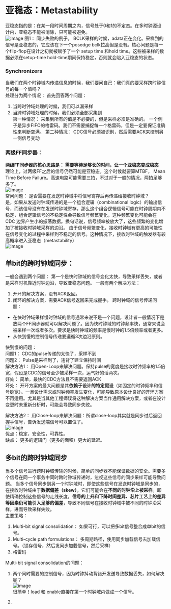 # 亚稳态：Metastability
亚稳态指的是：在某一段时间周期之内，信号处于0和1的不定态。在多时钟源设计内，亚稳态不能被消除，只可能被避免。   
![image](https://github.com/user-attachments/assets/d16814e9-884d-435f-bf01-5a50a7d3ee7b)
图1： 同步失败的例子。  BCLK采样的时候，adata正在变化。采样到的信号是亚稳态的，它应该在下一个posedge bclk拉高但是没有。核心问题是每一个flip-flop在设计之初就被赋予了一个
setup time 和hold time。这些被采样的数据必须在setup-time hold-time期间保持稳定，否则就会陷入亚稳态的状态。   

### Synchronizers
当我们在两个时钟域内传递信息的时候，我们要问自己：我们真的要采样跨时钟信号的每一个值吗？  
处理分为两个情况： 首先回答两个问题：   
1. 当跨时钟域处理的时候，我们可以漏采样   
2. 当跨时钟域处理的时候，我们必须全部采集到     
第一种情况： 采集到所有的值是不必要的，但是采样必须是准确的。 一个例子是异步FIFO的格雷码。我们不需要捕捉每一个格雷码，但是一定要保证准确性来判断空满。
第二种情况： CDC信号必须被识别，然后需要ACK来控制另一侧信号变动

### 两级FF同步器：  
**两级FF同步器的核心思路是： 需要等待足够长的时间，让一个亚稳态变成稳态**  
理论上，过两级FF之后的信号仍然可能是亚稳态。这个时候就要算MTBF， Mean Time Before Failure。高速电路可能需要三拍，不过对于一般的情况，两拍足够多了。   
![image](https://github.com/user-attachments/assets/1d6c58f5-5d42-4c49-879f-ff248aeae882)   
常问问题： 是否需要在发送时钟域中将信号寄存后再传递给接收时钟域？  
是，如果从发送时钟域传递的是一个组合逻辑（combinational logic）的输出信号，而该信号没有在发送时钟域寄存，那么这个组合逻辑信号可能在时钟周期内不稳定，组合逻辑信号的不稳定性会导致信号频繁变化，这种频繁变化可能会在 CDC 边界产生小的振荡数据。换句话说，信号频率被放大了，这些频繁的变化增加了被接收时钟域采样的边沿。 由于信号频繁变化，接收时钟域有更高的可能性在信号变化的过程中采样到不稳定的信号。这种情况下，接收时钟域的触发器有较高概率进入亚稳态（metastability）  
![image](https://github.com/user-attachments/assets/3c9a278f-429e-4986-96d2-6056db38d25f)   

## 单bit的跨时钟域同步：   
一般会遇到两个问题： 第一个是快时钟域的信号变化太快，导致采样丢失，或者是采样时机靠近时钟边沿，导致亚稳态问题。 一般有两个解决方法：  
1. 开环的解决方案，没有ACK返回。    
2. 闭环的解决方案，需要ACK信号返回来完成握手。
跨时钟域的信号传递问题：  
- 在快时钟域采样慢时钟域的信号通常来说不是一个问题，设计者一般情况下是放两个FF同步器就可以解决问题了。因为快时钟域的时钟频率快，通常来说会被采样一次或者多次。要求是快时钟域的频率是慢时钟的1.5倍频率或者更多。  
- 从快到慢的控制信号传递要遵循3次边沿原则。  

快到慢的问题：  
问题1：  CDC的pulse传递的太快了，采样不到  
问题2：  Pulse是采样到了，违背了建立保持时间   
解决方法1： 用Open-Loop来解决问题。保持pulse的宽度是接收时钟频率的1.5倍宽，假设是CDC的信号至少被采样一次，运气好的话两次。  
好处： 简单，最快的CDC方法且不需要返回ACK  
坏处：  开环方案的最大问题是其**依赖于设计的特定假设**（如固定的时钟频率和信号脉宽）。一旦设计需求或时钟频率发生变化，可能导致原本设计良好的开环方案不再适用。尤其是当其他工程师误将这种解决方案当作通用解决方案，或者在设计变更时未重新分析时，可能会导致同步失败。      

解决方法2： 用Close-loop来解决问题：所谓close-loop其实就是同步过后返回握手信号，告诉发送端信号可以置位了。   
![image](https://github.com/user-attachments/assets/da2a5416-4b0f-48fa-869a-9ad1b3f6090a)   
优点：稳定，安全性，可靠性。  
缺点： 更多的逻辑门（更多的面积）更大的延迟。  

## 多bit的跨时钟域同步
当多个信号进行跨时钟域传输的时候，简单的同步器不能保证数据的安全。需要多个信号在同一个事务中同时跨时钟域传递时，忽视这些信号的同步采样可能导致问题。 当多个信号同步到另一个时钟域时，即使这些信号在发送时钟域是同步的，在接收时钟域由于**数据偏差（skew）**，它们可能会在**不同的时钟沿上被采样**。即使精确控制这些信号的走线长度，**信号的上升和下降时间差异、芯片工艺上的差异等因素仍可能引入足够的偏差**，导致不同信号在接收时钟域中被不同的时钟沿采样，进而导致采样失败。  
主要策略：  
1. Multi-bit signal consolidation： 如果可行，可以把多bit信号整合成单bit的信号。  
2. Multi-cycle path formulations： 多周期路径，使用同步加载信号去加载信号。（锁存信号，然后发同步加载信号，然后采样）  
3. 格雷码  

Multi-bit signal consolidation的问题： 
1. 两个同时需要的控制信号，因为时钟抖动背错开发送导致数据丢失，如何解决呢？    
![image](https://github.com/user-attachments/assets/f091baa2-0824-4e89-9f11-1598ed9babcb)    
很简单！load 和 enable直接在第一个时钟域内做成一个信号。     

2. 




